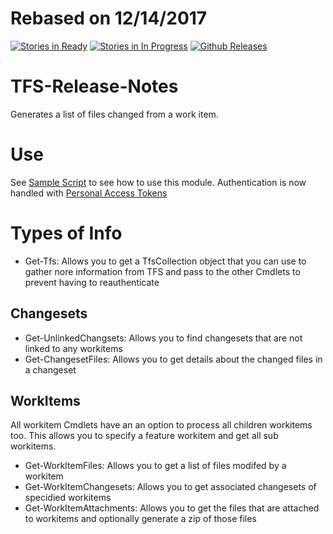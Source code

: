 # Rebased on 12/14/2017

[![Stories in Ready](https://badge.waffle.io/vbjay/TFS-Release-Notes.png?label=ready&title=Work%20Approved%20Issues)](https://waffle.io/vbjay/TFS-Release-Notes) [![Stories in In Progress](https://badge.waffle.io/vbjay/TFS-Release-Notes.png?label=In%20Progress&title=Issues%20In%20Progress)](https://waffle.io/vbjay/TFS-Release-Notes) [![Github Releases](https://img.shields.io/github/downloads/vbjay/TFS-Release-Notes/latest/total.svg?maxAge=2592000?style=plastic)](https://github.com/vbjay/TFS-Release-Notes/releases/latest)
# TFS-Release-Notes
Generates a list of files changed from a work item.

# Use

See [Sample Script](https://github.com/vbjay/TFS-Release-Notes/blob/master/TFS%20Release%20Notes/test.ps1) to see how to use this module.
Authentication is now handled with [Personal Access Tokens](https://goo.gl/8vJTqY)

# Types of Info

- Get-Tfs: Allows you to get a TfsCollection object that you can use to gather nore information from TFS and pass to the other Cmdlets to prevent having to reauthenticate

## Changesets
- Get-UnlinkedChangsets: Allows you to find changesets that are not linked to any workitems
- Get-ChangesetFiles: Allows you to get details about the changed files in a changeset

## WorkItems

All workitem Cmdlets have an an option to process all children workitems too.  This allows you to specify a feature workitem and get all sub workitems.

- Get-WorkItemFiles: Allows you to get a list of files modifed by a workitem 
- Get-WorkItemChangesets: Allows you to get associated changesets of specidied workitems
- Get-WorkItemAttachments: Allows you to get the files that are attached to workitems and optionally generate a zip of those files
